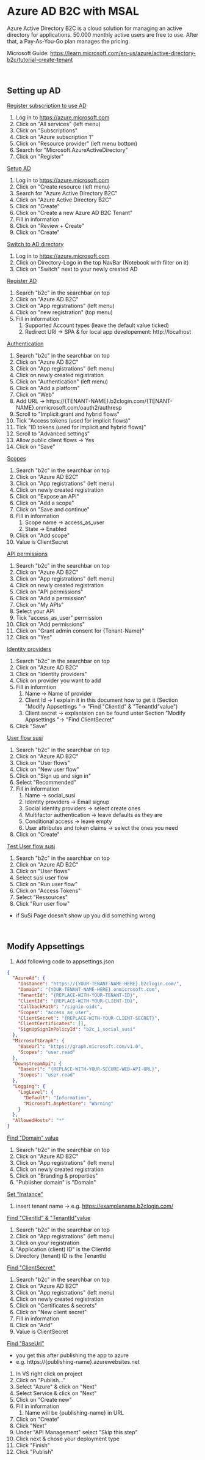 # Azure AD B2C with MSAL

Azure Active Directory B2C is a cloud solution for managing an active directory for applications. 50.000 monthly active users are free to use. After that, a Pay-As-You-Go plan manages the pricing.

Microsoft Guide: https://learn.microsoft.com/en-us/azure/active-directory-b2c/tutorial-create-tenant

<br>

## Setting up AD

<ins>Register subscription to use AD</ins>
1. Log in to https://azure.microsoft.com
2. Click on "All services" (left menu)
3. Click on "Subscriptions"
4. Click on "Azure subscription 1"
5. Click on "Resource provider" (left menu bottom)
6. Search for "Microsoft.AzureActiveDirectory"
7. Click on "Register"

<ins>Setup AD</ins>
1. Log in to https://azure.microsoft.com
2. Click on "Create resource (left menu)
3. Search for "Azure Active Directory B2C"
4. Click on "Azure Active Directory B2C"
5. Click on "Create"
6. Click on "Create a new Azure AD B2C Tenant"
7. Fill in information
8. Click on "Review + Create"
9. Click on "Create"

<ins>Switch to AD directory</ins>
1. Log in to https://azure.microsoft.com
2. Click on Directory-Logo in the top NavBar (Notebook with filter on it)
3. Click on "Switch" next to your newly created AD 

<ins>Register AD</ins>
1. Search "b2c" in the searchbar on top
2. Click on "Azure AD B2C"
3. Click on "App registrations" (left menu)
4. Click on "new registration" (top menu)
5. Fill in information
	1. Supported Account types (leave the default value ticked)
	2. Redirect URI -> SPA & for local app developement: http://localhost

<ins>Authentication</ins>
1. Search "b2c" in the searchbar on top
2. Click on "Azure AD B2C"
3. Click on "App registrations" (left menu)
4. Click on newly created registration
5. Click on "Authentication" (left menu)
6. Click on "Add a platform"
7. Click on "Web"
8. Add URL -> https://{TENANT-NAME}.b2clogin.com/{TENANT-NAME}.onmicrosoft.com/oauth2/authresp
9. Scroll to "Implicit grant and hybrid flows"
10. Tick "Access tokens (used for implicit flows)"
11. Tick "ID tokens (used for implicit and hybrid flows)"
12. Scroll to "Advanced settings"
13. Allow public client flows -> Yes
14. Click on "Save"

<ins>Scopes</ins>
1. Search "b2c" in the searchbar on top
2. Click on "Azure AD B2C"
3. Click on "App registrations" (left menu)
4. Click on newly created registration
5. Click on "Expose an API"
6. Click on "Add a scope"
7. Click on "Save and continue"
8. Fill in information
	1. Scope name -> access_as_user
	2. State -> Enabled
9. Click on "Add scope"
10. Value is ClientSecret

<ins>API permissions</ins>
1. Search "b2c" in the searchbar on top
2. Click on "Azure AD B2C"
3. Click on "App registrations" (left menu)
4. Click on newly created registration
5. Click on "API permissions"
6. Click on "Add a permission"
7. Click on "My APIs"
8. Select your API
9. Tick "access_as_user" permission
10. Click on "Add permissions"
11. Click on "Grant admin consent for {Tenant-Name}"
12. Click on "Yes"

<ins>Identity providers</ins>
1. Search "b2c" in the searchbar on top
2. Click on "Azure AD B2C"
3. Click on "Identity providers"
4. Click on provider you want to add
5. Fill in informtion
	1. Name -> Name of provider
	2. Client Id -> I explain it in this document how to get it (Section "Modify Appsettings "-> "Find "ClientId" & "TenantId"value")
	3. Client secret -> explantaion can be found unter Section "Modify Appsettings "-> "Find ClientSecret"
6. Click "Save"

<ins>User flow susi</ins>
1. Search "b2c" in the searchbar on top
2. Click on "Azure AD B2C"
3. Click on "User flows"
4. Click on "New user flow"
5. Click on "Sign up and sign in"
6. Select "Recommended"
7. Fill in information
	1. Name -> social_susi
	2. Identity providers -> Email signup
	3. Social identity providers -> select create ones
	4. Multifactor authentication -> leave defaults as they are
	5. Conditional access -> leave empty
	6. User attributes and token claims -> select the ones you need
8. Click on "Create"

<ins>Test User flow susi</ins>
1. Search "b2c" in the searchbar on top
2. Click on "Azure AD B2C"
3. Click on "User flows"
4. Select susi user flow
5. Click on "Run user flow"
6. Click on "Access Tokens"
7. Select "Ressources"
8. Click "Run user flow"
- if SuSi Page doesn't show up you did something wrong

<br>

## Modify Appsettings

1. Add following code to appsettings.json
``` Json
{
  "AzureAd": {
    "Instance": "https://{YOUR-TENANT-NAME-HERE}.b2clogin.com/",
    "Domain": "{YOUR-TENANT-NAME-HERE}.onmicrosoft.com",
    "TenantId": "{REPLACE-WITH-YOUR-TENANT-ID}",
    "ClientId": "{REPLACE-WITH-YOUR-CLIENT-ID}",
    "CallbackPath": "/signin-oidc",
    "Scopes": "access_as_user",
    "ClientSecret": "{REPLACE-WITH-YOUR-CLIENT-SECRET}",
    "ClientCertificates": [],
    "SignUpSignInPolicyId": "b2c_1_social_susi"
  },
  "MicrosoftGraph": {
    "BaseUrl": "https://graph.microsoft.com/v1.0",
    "Scopes": "user.read"
  },
  "DownstreamApi": {
    "BaseUrl": "{REPLACE-WITH-YOUR-SECURE-WEB-API-URL}",
    "Scopes": "user.read"
  },
  "Logging": {
    "LogLevel": {
      "Default": "Information",
      "Microsoft.AspNetCore": "Warning"
    }
  },
  "AllowedHosts": "*"
}
```

<ins>Find "Domain" value</ins>
1. Search "b2c" in the searchbar on top
2. Click on "Azure AD B2C"
3. Click on "App registrations" (left menu)
4. Click on newly created registration
5. Click on "Branding & properties"
6. "Publisher domain" is "Domain"

<ins>Set "Instance"</ins>
1. insert tenant name -> e.g. https://examplename.b2clogin.com/

<ins>Find "ClientId" & "TenantId"value</ins>
1. Search "b2c" in the searchbar on top
2. Click on "App registrations" (left menu)
3. Click on your registration
4. "Application (client) ID" is the ClientId
5. Directory (tenant) ID is the TenantId

<ins>Find "ClientSecret"</ins>
1. Search "b2c" in the searchbar on top
2. Click on "Azure AD B2C"
3. Click on "App registrations" (left menu)
4. Click on newly created registration
5. Click on "Certificates & secrets"
6. Click on "New client secret"
7. Fill in information
8. Click on "Add"
9. Value is ClientSecret

<ins>Find "BaseUrl"</ins>
- you get this after publishing the app to azure
- e.g. https://{publishing-name}.azurewebsites.net
1. In VS right click on project
2. Click on "Publish..."
3. Select "Azure" & click on "Next"
4. Select Service & click on "Next"
5. Click on "Create new"
6. Fill in information
	1. Name will be {publishing-name} in URL
7. Click on "Create"
8. Click "Next"
9. Under "API Management" select "Skip this step"
10. Click next & chose your deployment type
11. Click "Finish"
12. Click "Publish"



